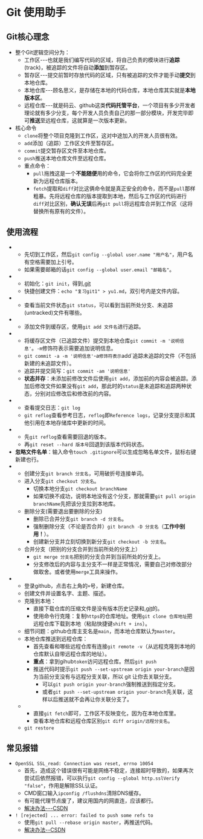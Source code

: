 # Git 使用助手

## Git核心理念

- 整个Git逻辑空间分为：
  - 工作区---也就是我们编写代码的区域，将自己负责的模块进行**追踪**(track)，被追踪的文件将自动**添加**到暂存区。
  - 暂存区---提交前暂时存放代码的区域，只有被追踪的文件才能手动**提交**到本地仓库。
  - 本地仓库---顾名思义，是存储在本地的代码仓库，本地仓库其实就是**本地版本区**。
  - 远程仓库---就是码云、github这类**代码托管平台**，一个项目有多少开发者理论就有多少分支，每个开发人员负责自己的那一部分模块，开发完毕即可**推送**至远程仓库，这就算是一次版本更新。
- 核心命令
  - `clone`将整个项目克隆到工作区，这对中途加入的开发人员很有效。
  - `add`添加（追踪）工作区文件至暂存区。
  - `commit`提交暂存区文件至本地仓库。
  - `push`推送本地仓库文件至远程仓库。
  - 重点命令：
    - `pull`拖拽这是一个**不能随便**用的命令，它会将你工作区的代码完全更新为远程仓库版本。
    - `fetch`提取和`diff`对比这俩命令就是真正安全的命令，而不是`pull`那样粗暴。先将远程仓库的版本提取到本地，然后与工作区的代码进行`diff`对比区别，**确认无误**后再`git pull`将远程库合并到工作区（这将替换所有原有的文件）。

## 使用流程

- [config]:配置
  - 先切到工作区，然后`git config --global user.name "用户名"`，用户名有空格需要加上引号。
  - 如果需要邮箱的话`git config --global user.email "邮箱名"`。
- [init]:初始化
  - 初始化：`git init`，得到[.git](隐藏文件夹，一半不需要写入什么)
  - 快捷创建文件：`echo "复习git1" > yu1.md`，双引号内是文件内容。
- [status]:状态/下一步
  - 查看当前文件状态`git status`，可以看到当前所处分支、未追踪(untracked)文件有哪些。
- [add]:添加/追踪
  - 添加文件到缓存区，使用`git add 文件名`进行追踪。
- [commit]:提交
  - 将缓存区文件（已追踪文件）提交到本地仓库`git commit -m '说明信息'`。`-m`修饰符表示需要追加说明信息。
  - `git commit -a -m '说明信息'`-a`修饰符表示`add`追踪未追踪的文件（不包括新建的未追踪文件）。
  - 追踪并提交简写：`git commit -am '说明信息'`
  - **状态并存**：未添加前修改文件后使用`git add`，添加前的内容会被追踪。添加后修改文件如果没有`git add`，那此时的`status`是未追踪和追踪两种状态，分别对应修改后和修改前的内容。
- [log]:日志
  - 查看提交日志：`git log`
  - `git reflog`查看参考日志，`reflog`即`Reference logs`，记录分支提示和其他引用在本地存储库中更新的时间。
- [reset]:版本回退
  - 先`git reflog`查看需要回退的版本。
  - 再`git reset --hard 版本号`回退到该版本代码状态。
- **忽略文件名单**：输入命令`touch .gitignore`可以生成忽略名单文件，鼠标右键新建也行。
- [branch]:分支
  - 创建分支`git branch 分支名`，可用破折号连接单词。
  - 进入分支`git checkout 分支名`。
    - 切换本地分支`git checkout branchName`
    - 如果切换不成功，说明本地没有这个分支，那就需要`git pull origin branchName`先把该分支拉到本地库。
  - 删除分支(需要退出要删除的分支)
    - 删除已合并分支`git branch -d 分支名`。
    - 强制删除分支（不论是否合并）`git branch -D 分支名`（**工作中别用！**）。
    - 创建新分支并立刻切换到新分支`git checkout -b 分支名`。
  - 合并分支（把别的分支合并到当前所处的分支上）
    - `git merge 分支名`把别的分支合并到当前所处的分支上。
    - 分支修改后的内容与主分支不一样是正常情况，需要自己对修改部分做取舍。或者使用`merge`工具来操作。
- [远程仓库]:github新建远程仓库
  - 登录github，点击右上角的`+`号，新建仓库。
  - 创建文件并设置名字、主题、描述。
  - 克隆到本地：
    - 直接下载仓库的压缩文件是没有版本历史记录和[.git](文件夹)的。
    - 使用命令行克隆：复制`https`的仓库地址。使用`git clone 仓库地址`把远程仓库下载到本地（粘贴快捷键`shift + ins`）。
  - 细节问题：github仓库主支名是`main`，而本地仓库默认为`master`。
  - 本地仓库推送到远程仓库：
    - 首先查看和哪些远程仓库有连接`git remote -v`（从远程克隆到本地的仓库默认自带远程仓库的地址）。
    - **重点**：拿到gihub`token`访问远程仓库。然后`git push`
    - 推送代码时提示`git push --set-upstream origin your-branch`是因为当前分支没有与远程分支关联，所以 git 让你去关联分支。
      - 可以`git push origin your-branch`强制推送到指定分支。
      - 或者`git push --set-upstream origin your-branch`先关联，这样以后推送就不会再让你关联分支了。
  - [fetch和diff]:从远程库拉取分支到本地库
    - 直接`git fetch`即可，工作区不反映变化，因为在本地仓库里。
    - 查看本地仓库和远程仓库区别`git diff origin/远程分支名`。
  - `git restore`

## 常见报错

- `OpenSSL SSL_read: Connection was reset, errno 10054`
  - 首先，造成这个错误很有可能是网络不稳定，连接超时导致的，如果再次尝试后依然报错，可以执行`git config --global http.sslVerify "false"`，作用是解除SSL认证。
  - CMD窗口输入`ipconfig /flushdns`清除DNS缓存。
  - 有可能代理节点废了，建议用国内的网直连，应该都行。
  - [解决办法---CSDN](https://blog.csdn.net/m0_51269961/article/details/123709195)
- `! [rejected] ... error: failed to push some refs to`
  - 使用`git pull --rebase origin master`，再推送代码。
  - [解决办法--CSDN](https://blog.csdn.net/qq_45893999/article/details/106273214)

